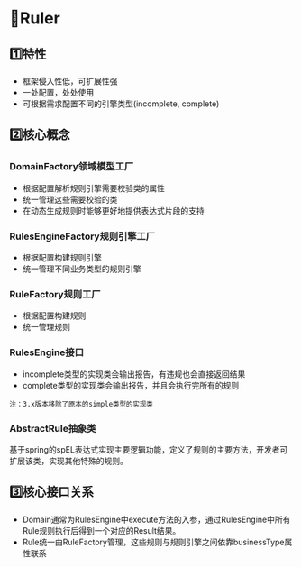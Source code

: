 # 📏Ruler

## 1️⃣特性

- 框架侵入性低，可扩展性强
- 一处配置，处处使用
- 可根据需求配置不同的引擎类型(incomplete, complete)

## 2️⃣核心概念

### DomainFactory领域模型工厂

- 根据配置解析规则引擎需要校验类的属性
- 统一管理这些需要校验的类
- 在动态生成规则时能够更好地提供表达式片段的支持

### RulesEngineFactory规则引擎工厂

- 根据配置构建规则引擎
- 统一管理不同业务类型的规则引擎

### RuleFactory规则工厂

- 根据配置构建规则
- 统一管理规则

### RulesEngine接口

- incomplete类型的实现类会输出报告，有违规也会直接返回结果
- complete类型的实现类会输出报告，并且会执行完所有的规则

```
注：3.x版本移除了原本的simple类型的实现类
```

### AbstractRule抽象类

基于spring的spEL表达式实现主要逻辑功能，定义了规则的主要方法，开发者可扩展该类，实现其他特殊的规则。


## 3️⃣核心接口关系

- Domain通常为RulesEngine中execute方法的入参，通过RulesEngine中所有Rule规则执行后得到一个对应的Result结果。
- Rule统一由RuleFactory管理，这些规则与规则引擎之间依靠businessType属性联系

<img src="https://cdn.jsdelivr.net/gh/LostRed/pic-repository@master/ruler-project.72lfu3ibjfg0.webp" alt="">

